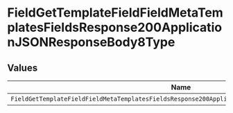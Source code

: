 # FieldGetTemplateFieldFieldMetaTemplatesFieldsResponse200ApplicationJSONResponseBody8Type


## Values

| Name                                                                                               | Value                                                                                              |
| -------------------------------------------------------------------------------------------------- | -------------------------------------------------------------------------------------------------- |
| `FieldGetTemplateFieldFieldMetaTemplatesFieldsResponse200ApplicationJSONResponseBody8TypeCheckbox` | checkbox                                                                                           |